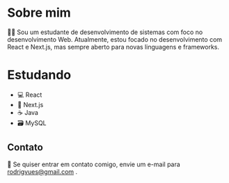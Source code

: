 # Sobre mim
👨‍💻 Sou um estudante de desenvolvimento de sistemas com foco no desenvolvimento Web. Atualmente, estou focado no desenvolvimento com React e Next.js, mas sempre aberto para novas linguagens e frameworks.

# Estudando
- 💻 React
- 🚀 Next.js
- ☕ Java
- 🗃️ MySQL

## Contato
📧 Se quiser entrar em contato comigo, envie um e-mail para rodrigvues@gmail.com .
